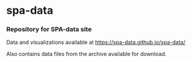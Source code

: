 # spa-data

### Repository for SPA-data site

Data and visualizations available at https://spa-data.github.io/spa-data/

Also contains data files from the archive available for download.
